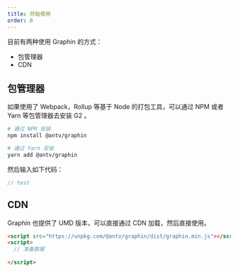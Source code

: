 ```yaml
---
title: 开始使用
order: 0
---
```


目前有两种使用 Graphin 的方式：

- 包管理器
- CDN

## 包管理器

如果使用了 Webpack，Rollup 等基于 Node 的打包工具，可以通过 NPM 或者 Yarn 等包管理器去安装 G2 。

```bash
# 通过 NPM 安装
npm install @antv/graphin
```

```bash
# 通过 Yarn 安装
yarn add @antv/graphin
```

然后输入如下代码：

```js
// test
```

## CDN

Graphin 也提供了 UMD 版本，可以直接通过 CDN 加载，然后直接使用。

```html
<script src="https://unpkg.com/@antv/graphin/dist/graphin.min.js"></script>
<script>
  // 准备数据
  
</script>
```
